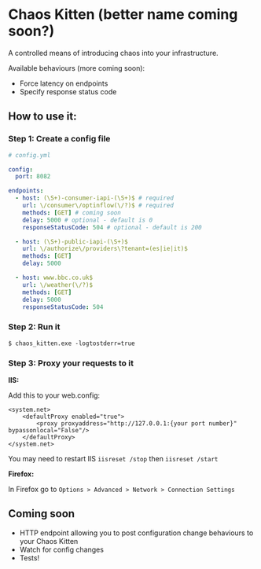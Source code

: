 # Chaos Kitten (better name coming soon?)

A controlled means of introducing chaos into your infrastructure.

Available behaviours (more coming soon):
- Force latency on endpoints
- Specify response status code

## How to use it:

### Step 1: Create a config file

```yml
# config.yml

config:
  port: 8082

endpoints:
  - host: (\S+)-consumer-iapi-(\S+)$ # required
    url: \/consumer\/optinflow(\/?)$ # required
    methods: [GET] # coming soon
    delay: 5000 # optional - default is 0
    responseStatusCode: 504 # optional - default is 200

  - host: (\S+)-public-iapi-(\S+)$
    url: \/authorize\/providers\?tenant=(es|ie|it)$
    methods: [GET]
    delay: 5000

  - host: www.bbc.co.uk$
    url: \/weather(\/?)$
    methods: [GET]
    delay: 5000
    responseStatusCode: 504
```

### Step 2: Run it  
```
$ chaos_kitten.exe -logtostderr=true
```

### Step 3: Proxy your requests to it

**IIS:**

Add this to your web.config:

```
<system.net>
    <defaultProxy enabled="true">
        <proxy proxyaddress="http://127.0.0.1:{your port number}" bypassonlocal="False"/>
    </defaultProxy>
</system.net>
```

You may need to restart IIS `iisreset /stop` then `iisreset /start`

**Firefox:** 

In Firefox go to `Options > Advanced > Network > Connection Settings`

## Coming soon

- HTTP endpoint allowing you to post configuration change behaviours to your Chaos Kitten
- Watch for config changes
- Tests!